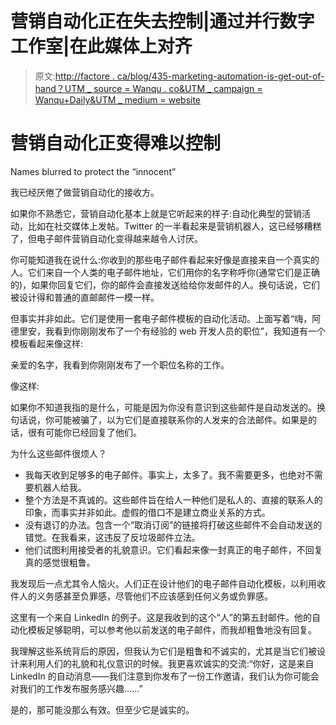 # 营销自动化正在失去控制|通过并行数字工作室|在此媒体上对齐

> 原文:[http://factore . ca/blog/435-marketing-automation-is-get-out-of-hand？UTM _ source = Wanqu . co&UTM _ campaign = Wanqu+Daily&UTM _ medium = website](http://factore.ca/blog/435-marketing-automation-is-getting-out-of-hand?utm_source=wanqu.co&utm_campaign=Wanqu+Daily&utm_medium=website)

# 营销自动化正变得难以控制



Names blurred to protect the “innocent”



我已经厌倦了做营销自动化的接收方。

如果你不熟悉它，营销自动化基本上就是它听起来的样子:自动化典型的营销活动，比如在社交媒体上发帖。Twitter 的一半看起来是营销机器人，这已经够糟糕了，但电子邮件营销自动化变得越来越令人讨厌。

你可能知道我在说什么:你收到的那些电子邮件看起来好像是直接来自一个真实的人。它们来自一个人类的电子邮件地址，它们用你的名字称呼你(通常它们是正确的)，如果你回复它们，你的邮件会直接发送给给你发邮件的人。换句话说，它们被设计得和普通的直邮邮件一模一样。

但事实并非如此。它们是使用一套电子邮件模板的自动化活动。上面写着“嗨，阿德里安，我看到你刚刚发布了一个有经验的 web 开发人员的职位”，我知道有一个模板看起来像这样:

亲爱的名字，我看到你刚刚发布了一个职位名称的工作。

像这样:



如果你不知道我指的是什么，可能是因为你没有意识到这些邮件是自动发送的。换句话说，你可能被骗了，以为它们是直接联系你的人发来的合法邮件。如果是的话，很有可能你已经回复了他们。

为什么这些邮件很烦人？

*   我每天收到足够多的电子邮件。事实上，太多了。我不需要更多，也绝对不需要机器人给我。
*   整个方法是不真诚的。这些邮件旨在给人一种他们是私人的、直接的联系人的印象，而事实并非如此。虚假的借口不是建立商业关系的方式。
*   没有退订的办法。包含一个“取消订阅”的链接将打破这些邮件不会自动发送的错觉。在我看来，这违反了反垃圾邮件立法。
*   他们试图利用接受者的礼貌意识。它们看起来像一封真正的电子邮件，不回复真的感觉很粗鲁。

我发现后一点尤其令人恼火。人们正在设计他们的电子邮件自动化模板，以利用收件人的义务感甚至负罪感，尽管他们不应该感到任何义务或负罪感。

这里有一个来自 LinkedIn 的例子。这是我收到的这个“人”的第五封邮件。他的自动化模板足够聪明，可以参考他以前发送的电子邮件，而我却粗鲁地没有回复。



我理解这些系统背后的原因，但我认为它们是粗鲁和不诚实的，尤其是当它们被设计来利用人们的礼貌和礼仪意识的时候。我更喜欢诚实的交流:“你好，这是来自 LinkedIn 的自动消息——我们注意到你发布了一份工作邀请，我们认为你可能会对我们的工作发布服务感兴趣……”

是的，那可能没那么有效。但至少它是诚实的。



